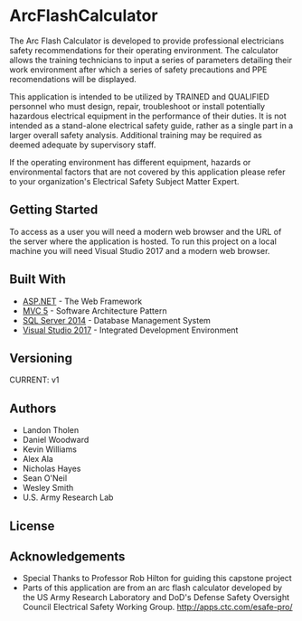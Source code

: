 # ArcFlashCalculator
The Arc Flash Calculator is developed to provide professional electricians safety recommendations for their operating environment. The calculator allows the training technicians to input a series of parameters detailing their work environment after which a series of safety precautions and PPE recomendations will be displayed. 

This application is intended to be utilized by TRAINED and QUALIFIED personnel who must design, repair, troubleshoot or install potentially hazardous electrical equipment in the performance of their duties. It is not intended as a stand-alone electrical safety guide, rather as a single part in a larger overall safety analysis. Additional training may be required as deemed adequate by supervisory staff.

If the operating environment has different equipment, hazards or environmental factors that are not covered by this application please refer to your organization's Electrical Safety Subject Matter Expert.  

## Getting Started 
To access as a user you will need a modern web browser and the URL of the server where the application is hosted. 
To run this project on a local machine you will need Visual Studio 2017 and a modern web browser.

## Built With
* [ASP.NET](https://www.asp.net/) - The Web Framework
* [MVC 5](https://docs.microsoft.com/en-us/aspnet/mvc/mvc5) - Software Architecture Pattern 
* [SQL Server 2014](https://www.microsoft.com/en-us/sql-server/sql-server-2017) - Database Management System 
* [Visual Studio 2017](https://www.visualstudio.com/) - Integrated Development Environment 

## Versioning
CURRENT: v1
## Authors
* Landon Tholen 
* Daniel Woodward
* Kevin Williams
* Alex Ala
* Nicholas Hayes
* Sean O'Neil 
* Wesley Smith 
* U.S. Army Research Lab

## License 

## Acknowledgements
* Special Thanks to Professor Rob Hilton for guiding this capstone project 
* Parts of this application are from an arc flash calculator developed by the US Army Research Laboratory and DoD's Defense Safety Oversight Council Electrical Safety Working Group. http://apps.ctc.com/esafe-pro/
